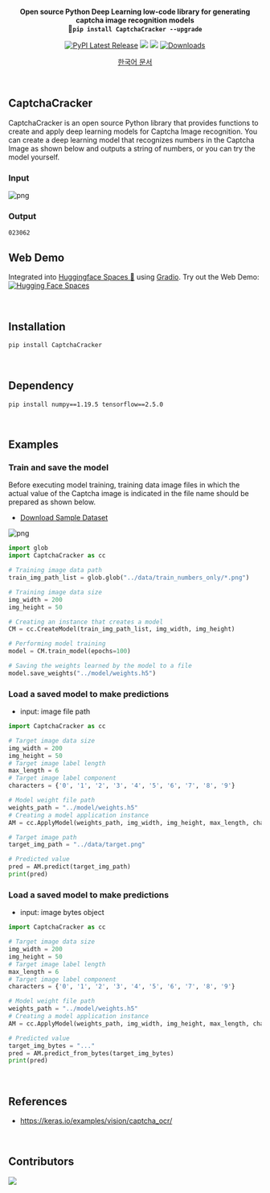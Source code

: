 <div align="center">

<b>Open source Python Deep Learning low-code library for generating captcha image recognition models</b><br>
<b>🚀`pip install CaptchaCracker --upgrade`</b>


[![PyPI Latest Release](https://img.shields.io/pypi/v/captchacracker.svg)](https://pypi.org/project/captchacracker/)
![](https://img.shields.io/badge/TensorFlow-2.5.0-red.svg)
![](https://img.shields.io/badge/NumPy-1.19.5-blue.svg)
[![Downloads](https://static.pepy.tech/badge/captchacracker)](https://pepy.tech/project/captchacracker)  


[한국어 문서](https://github.com/WooilJeong/CaptchaCracker/blob/main/README-ko.md)

<div align="left">


<br>

## CaptchaCracker

CaptchaCracker is an open source Python library that provides functions to create and apply deep learning models for Captcha Image recognition. You can create a deep learning model that recognizes numbers in the Captcha Image as shown below and outputs a string of numbers, or you can try the model yourself.


### Input

![png](https://github.com/WooilJeong/CaptchaCracker/raw/main/assets/example01.png)


### Output

```
023062
```

## Web Demo

Integrated into [Huggingface Spaces 🤗](https://huggingface.co/spaces) using [Gradio](https://github.com/gradio-app/gradio). Try out the Web Demo: [![Hugging Face Spaces](https://img.shields.io/badge/%F0%9F%A4%97%20Hugging%20Face-Spaces-blue)](https://huggingface.co/spaces/akhaliq/CaptchaCracker)


<br>

## Installation

```bash
pip install CaptchaCracker
```

<br>

## Dependency

```
pip install numpy==1.19.5 tensorflow==2.5.0
```

<br>

## Examples

### Train and save the model

Before executing model training, training data image files in which the actual value of the Captcha image is indicated in the file name should be prepared as shown below.

- [Download Sample Dataset](https://github.com/WooilJeong/CaptchaCracker/raw/main/sample.zip)

![png](https://github.com/WooilJeong/CaptchaCracker/raw/main/assets/example02.png)


```python
import glob
import CaptchaCracker as cc

# Training image data path
train_img_path_list = glob.glob("../data/train_numbers_only/*.png")

# Training image data size
img_width = 200
img_height = 50

# Creating an instance that creates a model
CM = cc.CreateModel(train_img_path_list, img_width, img_height)

# Performing model training
model = CM.train_model(epochs=100)

# Saving the weights learned by the model to a file
model.save_weights("../model/weights.h5")
```


### Load a saved model to make predictions

- input: image file path

```python
import CaptchaCracker as cc

# Target image data size
img_width = 200
img_height = 50
# Target image label length
max_length = 6
# Target image label component
characters = {'0', '1', '2', '3', '4', '5', '6', '7', '8', '9'}

# Model weight file path
weights_path = "../model/weights.h5"
# Creating a model application instance
AM = cc.ApplyModel(weights_path, img_width, img_height, max_length, characters)

# Target image path
target_img_path = "../data/target.png"

# Predicted value
pred = AM.predict(target_img_path)
print(pred)
```


### Load a saved model to make predictions

- input: image bytes object

```python
import CaptchaCracker as cc

# Target image data size
img_width = 200
img_height = 50
# Target image label length
max_length = 6
# Target image label component
characters = {'0', '1', '2', '3', '4', '5', '6', '7', '8', '9'}

# Model weight file path
weights_path = "../model/weights.h5"
# Creating a model application instance
AM = cc.ApplyModel(weights_path, img_width, img_height, max_length, characters)

# Predicted value
target_img_bytes = "..."
pred = AM.predict_from_bytes(target_img_bytes)
print(pred)
```



<br>

## References

- https://keras.io/examples/vision/captcha_ocr/

<br>

## Contributors

<a href="https://github.com/wooiljeong/captchacracker/graphs/contributors">
  <img src="https://contrib.rocks/image?repo=wooiljeong/captchacracker" />
</a>

<br>

<div align=center>
<!-- 
[![Hits](https://hits.seeyoufarm.com/api/count/incr/badge.svg?url=https%3A%2F%2Fgithub.com%2FWooilJeong%2FCaptchaCracker&count_bg=%2379C83D&title_bg=%23555555&icon=github.svg&icon_color=%23FFFFFF&title=hits&edge_flat=false)](https://hits.seeyoufarm.com) -->

</div>